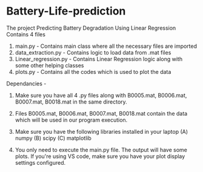 # Battery-Life-prediction

The project Predicting Battery Degradation Using Linear Regression Contains
4 files

1. main.py - Contains main class where all the necessary files are imported
2. data_extraction.py - Contains logic to load data from .mat files
3. Linear_regression.py - Contains Linear Regression logic along with some other helping classes
4. plots.py - Contains all the codes which is used to plot the data

Dependancies -

1. Make sure you have all 4 .py files along with B0005.mat, B0006.mat, B0007.mat, B0018.mat
in the same directory.

2. Files B0005.mat, B0006.mat, B0007.mat, B0018.mat contain the data
which will be used in our program execution.

3. Make sure you have the following libraries installed in your laptop
   (A) numpy
   (B) scipy
   (C) matplotlib

4. You only need to execute the main.py file. The output will have some plots.
    If you're using VS code, make sure you have your plot display settings configured.

